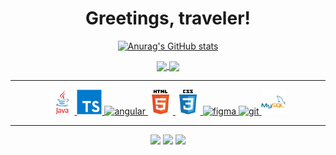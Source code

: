 <h1 align="center">Greetings, traveler!</h1>

<div align="center">
  
[![Anurag's GitHub stats](https://github-readme-stats.vercel.app/api?username=rulevamanda&show_icons=true&bg_color=45,ff99ff,656565&title_color=ff00ff&text_color=000000&icon_color=33bb00&border_color=33bb00)](https://github.com/rulevamanda/github-readme-stats)

</div>

<div align="center">
  
<a href="https://github.com/rulevamanda/github-readme-stats">
  <img align="center" src="https://github-readme-stats.vercel.app/api/top-langs/?username=rulevamanda&show_icons=true&bg_color=45,ff99ff,656565&title_color=ff00ff&text_color=000000&icon_color=33bb00&border_color=33bb00" />
</a>
<a href="https://github.com/rulevamanda/github-readme-stats">
  <img align="center" src="https://github-readme-stats.vercel.app/api/wakatime?username=rulevamanda&show_icons=true&bg_color=45,ff99ff,656565&title_color=ff00ff&text_color=000000&icon_color=33bb00&border_color=33bb00" />
</a>

</div>

<!-- <div>
  
[![Top Langs](https://github-readme-stats.vercel.app/api/top-langs/?username=rulevamanda&show_icons=true&bg_color=45,ff99ff,656565&title_color=ff00ff&text_color=000000&icon_color=33bb00&border_color=33bb00)](https://github.com/rulevamanda/github-readme-stats)

[![willianrod's wakatime stats](https://github-readme-stats.vercel.app/api/wakatime?username=rulevamanda&show_icons=true&bg_color=45,ff99ff,656565&title_color=ff00ff&text_color=000000&icon_color=33bb00&border_color=33bb00)](https://github.com/rulevamanda/github-readme-stats)

</div> -->

<hr>

<div align="center" style="display: inline_block">

<a href="https://developer.mozilla.org/en-US/docs/Glossary/Java" target="_blank">
  <img src="https://github.com/devicons/devicon/blob/master/icons/java/java-original-wordmark.svg" alt="java" width="40" height="40"/>
</a>

<a href="https://www.typescriptlang.org/" target="_blank">
  <img src="https://raw.githubusercontent.com/devicons/devicon/master/icons/typescript/typescript-original.svg" alt="typescript" width="40" height="40"/>
</a>

<a href="https://angular.io" target="_blank">
  <img src="https://angular.io/assets/images/logos/angular/angular.svg" alt="angular" width="40" height="40"/>
</a>

<a href="https://www.w3.org/html/" target="_blank">
  <img src="https://raw.githubusercontent.com/devicons/devicon/master/icons/html5/html5-original-wordmark.svg" alt="html5" width="40" height="40"/>
</a> 

<a href="https://www.w3schools.com/css/" target="_blank">
  <img src="https://raw.githubusercontent.com/devicons/devicon/master/icons/css3/css3-original-wordmark.svg" alt="css3" width="40" height="40"/>
</a>

<a href="https://www.figma.com/" target="_blank">
  <img src="https://www.vectorlogo.zone/logos/figma/figma-icon.svg" alt="figma" width="40" height="40"/>
</a> 

<a href="https://git-scm.com/" target="_blank">
  <img src="https://www.vectorlogo.zone/logos/git-scm/git-scm-icon.svg" alt="git" width="40" height="40"/>
</a>

<a href="https://www.mysql.com/" target="_blank">
  <img src="https://raw.githubusercontent.com/devicons/devicon/master/icons/mysql/mysql-original-wordmark.svg" alt="mysql" width="40" height="40"/>
</a>

</div>

<hr>

<div align="center">
  
[<img src = "https://img.shields.io/badge/instagram-%23E4405F.svg?&style=for-the-badge&logo=instagram&logoColor=white">](https://www.instagram.com/rulevamanda/)
[<img src="https://img.shields.io/badge/linkedin-%230077B5.svg?&style=for-the-badge&logo=linkedin&logoColor=white" />](https://www.linkedin.com/in/amanda-rulevas/)
[<img src="https://img.shields.io/badge/-gmail-2EC866?style=for-the-badge&logo=gmail&logoColor=white" />](mailto:rulevamanda@gmail.com)

</div>
